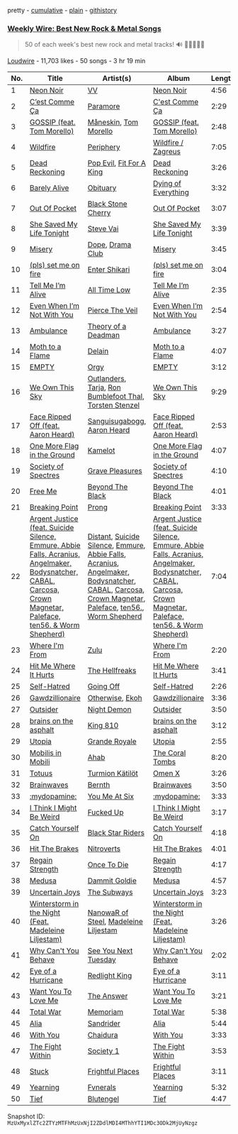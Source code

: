pretty - [cumulative](/playlists/cumulative/53x58hBq1M9qCzZxyRUmp4.md) - [plain](/playlists/plain/53x58hBq1M9qCzZxyRUmp4) - [githistory](https://github.githistory.xyz/mackorone/spotify-playlist-archive/blob/main/playlists/plain/53x58hBq1M9qCzZxyRUmp4)

### [Weekly Wire: Best New Rock & Metal Songs](https://open.spotify.com/playlist/53x58hBq1M9qCzZxyRUmp4)

> 50 of each week's best new rock and metal tracks!  🔊 🤘🏿🤘🤘🏽

[Loudwire](https://open.spotify.com/user/wqopimzeqvaed8dqu6o2tixrj) - 11,703 likes - 50 songs - 3 hr 19 min

| No. | Title | Artist(s) | Album | Length |
|---|---|---|---|---|
| 1 | [Neon Noir](https://open.spotify.com/track/4jW6TlrmCQUGnNcbEdr8Ui) | [VV](https://open.spotify.com/artist/5QeGMmMBYG14aeTzkVny1l) | [Neon Noir](https://open.spotify.com/album/1F9QDVhcJCUz0BHcjdmqvX) | 4:56 |
| 2 | [C’est Comme Ça](https://open.spotify.com/track/3jRZBWdbVNtY1zYW8OSFAb) | [Paramore](https://open.spotify.com/artist/74XFHRwlV6OrjEM0A2NCMF) | [C'est Comme Ça](https://open.spotify.com/album/5CvDSn3WpHWMLJUZRfnqxo) | 2:29 |
| 3 | [GOSSIP \(feat\. Tom Morello\)](https://open.spotify.com/track/4GvPlSOKfN7aXEuGW8zKUx) | [Måneskin](https://open.spotify.com/artist/0lAWpj5szCSwM4rUMHYmrr), [Tom Morello](https://open.spotify.com/artist/74NBPbyyftqJ4SpDZ4c1Ed) | [GOSSIP \(feat\. Tom Morello\)](https://open.spotify.com/album/6kHJE5xnpA6zncKOD70bS8) | 2:48 |
| 4 | [Wildfire](https://open.spotify.com/track/5lF73HA0eQYUBg8DyPESXJ) | [Periphery](https://open.spotify.com/artist/6d24kC5fxHFOSEAmjQPPhc) | [Wildfire / Zagreus](https://open.spotify.com/album/3zQmZXV9xdk2AzJRQGVk2a) | 7:05 |
| 5 | [Dead Reckoning](https://open.spotify.com/track/4X91JzJfMO32JiyRe62Alv) | [Pop Evil](https://open.spotify.com/artist/1pRaG81GsVtaTBuVSpldt2), [Fit For A King](https://open.spotify.com/artist/0OgdRTPItr9dw4XYp4JJUx) | [Dead Reckoning](https://open.spotify.com/album/1b5aY62FMsQFQWzxVW7tcE) | 3:26 |
| 6 | [Barely Alive](https://open.spotify.com/track/78SxS2JAB8xJLZnPHfuszG) | [Obituary](https://open.spotify.com/artist/0SbGI4sb8dAKFZnK7RFyhz) | [Dying of Everything](https://open.spotify.com/album/40OiBOttM0iJXZ8cCkFbxR) | 3:32 |
| 7 | [Out Of Pocket](https://open.spotify.com/track/5YpxhViiwL5xb68pj2iop3) | [Black Stone Cherry](https://open.spotify.com/artist/6WMo39FU3nrpSz3qMgRKug) | [Out Of Pocket](https://open.spotify.com/album/5yiRKfYUTtoqgS2ejh7uY2) | 3:07 |
| 8 | [She Saved My Life Tonight](https://open.spotify.com/track/1wFjfykaa6YMfF2dX16TJu) | [Steve Vai](https://open.spotify.com/artist/32Jb1X3wSmmoHj2epZReZA) | [She Saved My Life Tonight](https://open.spotify.com/album/2EmiyGLx7WWSDONsULfep3) | 3:39 |
| 9 | [Misery](https://open.spotify.com/track/6ZLv37A8gNSHNViRt5cCeT) | [Dope](https://open.spotify.com/artist/7fWgqc4HJi3pcHhK8hKg2p), [Drama Club](https://open.spotify.com/artist/3hrpJE5afivJl3uncJ4SWW) | [Misery](https://open.spotify.com/album/2Kt1g7imZTiyATlkOfKf2f) | 3:45 |
| 10 | [\(pls\) set me on fire](https://open.spotify.com/track/0Z1Xxix96HUYYL6RScOQqG) | [Enter Shikari](https://open.spotify.com/artist/31jvzuB4ikftPQZJwrYfCF) | [\(pls\) set me on fire](https://open.spotify.com/album/5Y1o9GddlN87GHzM3NkPdk) | 3:04 |
| 11 | [Tell Me I’m Alive](https://open.spotify.com/track/3Bzw0mcFyIcVgQbLfxbDGt) | [All Time Low](https://open.spotify.com/artist/46gyXjRIvN1NL1eCB8GBxo) | [Tell Me I’m Alive](https://open.spotify.com/album/4QaPQwoYarzNUuus6wBhCu) | 2:35 |
| 12 | [Even When I’m Not With You](https://open.spotify.com/track/4FUT5585FDMRFq7z5ZprHC) | [Pierce The Veil](https://open.spotify.com/artist/4iJLPqClelZOBCBifm8Fzv) | [Even When I’m Not With You](https://open.spotify.com/album/38nUbLUn1QQvxiYOSezqJU) | 2:54 |
| 13 | [Ambulance](https://open.spotify.com/track/5YWjjonpichJ9BPDjzBwBt) | [Theory of a Deadman](https://open.spotify.com/artist/74eX4C98E4FCrAMl39qRsJ) | [Ambulance](https://open.spotify.com/album/4MzAmsn2lpwi0NkYtXlJdZ) | 3:27 |
| 14 | [Moth to a Flame](https://open.spotify.com/track/0nzNTpbmrntklpzDH0m4N9) | [Delain](https://open.spotify.com/artist/6pIRdCtSE5hLFfIfcTAicI) | [Moth to a Flame](https://open.spotify.com/album/2GcsbziGlb5ucsRt1JKm0X) | 4:07 |
| 15 | [EMPTY](https://open.spotify.com/track/1lU1D4ay1tarkjkyEhxiSN) | [Orgy](https://open.spotify.com/artist/4uYwLU7k03RCQSRXGtQGg0) | [EMPTY](https://open.spotify.com/album/539efTuyDDvj6njVfILi0G) | 3:12 |
| 16 | [We Own This Sky](https://open.spotify.com/track/2KvELcOwq4EgocXY1obQc1) | [Outlanders](https://open.spotify.com/artist/07BLxS6oBpkKubipZvuDTP), [Tarja](https://open.spotify.com/artist/5IRFMGI8aEtZdN07OYrBZc), [Ron Bumblefoot Thal](https://open.spotify.com/artist/1pfObbpsH1DmojbIUv2qfs), [Torsten Stenzel](https://open.spotify.com/artist/0wxa02PwiKJW3ZpzYHlCN2) | [We Own This Sky](https://open.spotify.com/album/7CGkQAsMBnvnn6fRAzb8AX) | 9:29 |
| 17 | [Face Ripped Off \(feat\. Aaron Heard\)](https://open.spotify.com/track/46XOYatIpp8eWhwOUT6Rl7) | [Sanguisugabogg](https://open.spotify.com/artist/0n98EIfTSiyxUZHUojHykN), [Aaron Heard](https://open.spotify.com/artist/2UBVwsstNxYlnn2pyyi84c) | [Face Ripped Off \(feat\. Aaron Heard\)](https://open.spotify.com/album/7e5wOX8wQ3hix3W0iDamRY) | 2:53 |
| 18 | [One More Flag in the Ground](https://open.spotify.com/track/4GsBnLMtBN4G8nksoQqy9N) | [Kamelot](https://open.spotify.com/artist/7gTbq5nTZGQIUgjEGXQpOS) | [One More Flag in the Ground](https://open.spotify.com/album/73AypzOGhPQN1KegIl0pdK) | 4:07 |
| 19 | [Society of Spectres](https://open.spotify.com/track/1elp1yGhshhtbkCYLY7lQj) | [Grave Pleasures](https://open.spotify.com/artist/7Gbgr3pNct3IvdhQLO8wPU) | [Society of Spectres](https://open.spotify.com/album/1fAyzRm8MazuxTW1dE90Ui) | 4:10 |
| 20 | [Free Me](https://open.spotify.com/track/3tQ8Q8W66u26Y7gZsewjaZ) | [Beyond The Black](https://open.spotify.com/artist/6swnqiL41Bd4gO2fnAXXrf) | [Beyond The Black](https://open.spotify.com/album/0tdRNZ2Rb53OoY6CioMdZy) | 4:01 |
| 21 | [Breaking Point](https://open.spotify.com/track/3WdjvAbOEAbvtjF4bJrfD5) | [Prong](https://open.spotify.com/artist/6SER9tY2pDIDVWVf5Ql97B) | [Breaking Point](https://open.spotify.com/album/1lA1hlaSx8SOJUkAiEYxxL) | 3:33 |
| 22 | [Argent Justice \(feat\. Suicide Silence, Emmure, Abbie Falls, Acranius, Angelmaker, Bodysnatcher, CABAL, Carcosa, Crown Magnetar, Paleface, ten56\. & Worm Shepherd\)](https://open.spotify.com/track/0JqIhXT2wn86q5uEvRErtn) | [Distant](https://open.spotify.com/artist/7dfpBi0QvO9FmlhBK6XHwJ), [Suicide Silence](https://open.spotify.com/artist/6HZr7Fs2VfV1PYHIwo8Ylc), [Emmure](https://open.spotify.com/artist/1C62FV9Cltn9L4c9jAwCyk), [Abbie Falls](https://open.spotify.com/artist/5nSlRGZqJVAORU3SsSD0YU), [Acranius](https://open.spotify.com/artist/3pQynkPJgCgmfoIQnGvZKG), [Angelmaker](https://open.spotify.com/artist/1AdrYGYDz4oa9dvW2jfFrG), [Bodysnatcher](https://open.spotify.com/artist/2tCl0ipvwJJRJLAuIGf6tm), [CABAL](https://open.spotify.com/artist/2bfK6ltXa60B2egnErJvlO), [Carcosa](https://open.spotify.com/artist/2bhtSpyMNiPZJlkisy4T9G), [Crown Magnetar](https://open.spotify.com/artist/0DlST2L7efoM5Lb0uxG3Tx), [Paleface](https://open.spotify.com/artist/467M2s2YxXdlL2ZpDUNL3A), [ten56.](https://open.spotify.com/artist/28dpy0DQotTkBXcTlniQii), [Worm Shepherd](https://open.spotify.com/artist/7hsOYe7y8uBqV4UUsVne73) | [Argent Justice \(feat\. Suicide Silence, Emmure, Abbie Falls, Acranius, Angelmaker, Bodysnatcher, CABAL, Carcosa, Crown Magnetar, Paleface, ten56\. & Worm Shepherd\)](https://open.spotify.com/album/5f6Y2dfmmZxaZuP14h90dq) | 7:04 |
| 23 | [Where I'm From](https://open.spotify.com/track/2L03e7IgbVjttShHSSXiv4) | [Zulu](https://open.spotify.com/artist/38tO9pZm2G0JjANgRFvC1a) | [Where I'm From](https://open.spotify.com/album/4NqYpVo6K4eU4mi1g62p4m) | 2:20 |
| 24 | [Hit Me Where It Hurts](https://open.spotify.com/track/4wIPvgLuzMlb3YuVg8fToF) | [The Hellfreaks](https://open.spotify.com/artist/2gwo7JN0Ug8xOQZKevs5Pr) | [Hit Me Where It Hurts](https://open.spotify.com/album/4g9NQpZLDCG2JsHMUUiXsf) | 3:41 |
| 25 | [Self\-Hatred](https://open.spotify.com/track/1RpoVQ6JCRSOnMD92wzwVS) | [Going Off](https://open.spotify.com/artist/2xCCFcGLx1oUlS1AMtfBo9) | [Self\-Hatred](https://open.spotify.com/album/11AkDom3SSzweUq98OkWj1) | 2:26 |
| 26 | [Gawdzillionaire](https://open.spotify.com/track/6vyTnhlUT1MK2cp7IKh0aI) | [Otherwise](https://open.spotify.com/artist/1OVyBGCKn7vObVIVPXcmLa), [Ekoh](https://open.spotify.com/artist/5lC7N2Mm9i92KSfW4opawO) | [Gawdzillionaire](https://open.spotify.com/album/733abj5od5jYeots00QAlp) | 3:36 |
| 27 | [Outsider](https://open.spotify.com/track/1Hft6Z2g5E8pc1vq70gyb4) | [Night Demon](https://open.spotify.com/artist/5klvF93hycKWPsqssBXY9A) | [Outsider](https://open.spotify.com/album/64eidrMk6bJ32WfRZ2mDS5) | 3:50 |
| 28 | [brains on the asphalt](https://open.spotify.com/track/75gCb74h1M7uc2yBLaav9c) | [King 810](https://open.spotify.com/artist/4LBpvfFaQzQKJU1GUVPniC) | [brains on the asphalt](https://open.spotify.com/album/43vmVmieb2vF1bG6GKzfdp) | 3:12 |
| 29 | [Utopia](https://open.spotify.com/track/32miPfHoQIZJKtHYIUNwyA) | [Grande Royale](https://open.spotify.com/artist/5WNH9HXRisJh4m6Qyo5iEU) | [Utopia](https://open.spotify.com/album/5UvtuIyJWNFLvJz2aZkDHB) | 2:55 |
| 30 | [Mobilis in Mobili](https://open.spotify.com/track/28IWKXOpjealx87PjFf8sa) | [Ahab](https://open.spotify.com/artist/2N8XkSGgBeH1VrFHxbarbz) | [The Coral Tombs](https://open.spotify.com/album/39B7kEOSeAcoQBCgNgp2Wx) | 8:20 |
| 31 | [Totuus](https://open.spotify.com/track/110q5eExcmrgf0fsE610ON) | [Turmion Kätilöt](https://open.spotify.com/artist/76t3VPzCEYAlrZhVAY7yjg) | [Omen X](https://open.spotify.com/album/0rZ68Kxj4KqbhFABfIAQxv) | 3:26 |
| 32 | [Brainwaves](https://open.spotify.com/track/21dYFGqhGaopayCk8ZRyQc) | [Bernth](https://open.spotify.com/artist/0Ca8QNi2jA2pemnFC6Rydj) | [Brainwaves](https://open.spotify.com/album/2GTkEwxz768m2BpOLm627K) | 3:50 |
| 33 | [:mydopamine:](https://open.spotify.com/track/2orIpa9dzNtsqyKjdts0f1) | [You Me At Six](https://open.spotify.com/artist/1kNQXvepPjaPgUfeDAF2h6) | [:mydopamine:](https://open.spotify.com/album/4tHK91a2JwTUOeAw29jlvN) | 3:33 |
| 34 | [I Think I Might Be Weird](https://open.spotify.com/track/39VxDylYw5rh4n4pDDZgZ0) | [Fucked Up](https://open.spotify.com/artist/05C3EDw4Rf0qMhrdjFKncL) | [I Think I Might Be Weird](https://open.spotify.com/album/720MWelFChw2pOuBZRgA5Q) | 3:17 |
| 35 | [Catch Yourself On](https://open.spotify.com/track/3vM8DoUD8UDneZnV3cGcRr) | [Black Star Riders](https://open.spotify.com/artist/1COfrboArH3tNjlhFsG5ys) | [Catch Yourself On](https://open.spotify.com/album/7d4PwNwAeX2xgDjN33L948) | 4:18 |
| 36 | [Hit The Brakes](https://open.spotify.com/track/405lBL3ChATxXSEUpNxfdw) | [Nitroverts](https://open.spotify.com/artist/6JLBk7LNzBbzx9tfZny5qC) | [Hit The Brakes](https://open.spotify.com/album/5efmRzt6bIpi1xSKJt4edY) | 4:01 |
| 37 | [Regain Strength](https://open.spotify.com/track/1CGsuIdF6GEpT3H5nPpP7R) | [Once To Die](https://open.spotify.com/artist/6OOJY8fGFJN5p517Rkc3k9) | [Regain Strength](https://open.spotify.com/album/2jTtpe4g4jMQqfMQklWP3h) | 4:17 |
| 38 | [Medusa](https://open.spotify.com/track/5h6On6ojSyvOg2UyBMJbMj) | [Dammit Goldie](https://open.spotify.com/artist/0nZnLcgHIqZwn5UKpAvhmR) | [Medusa](https://open.spotify.com/album/6y0W44IVKUacN5f6sGHSoV) | 4:57 |
| 39 | [Uncertain Joys](https://open.spotify.com/track/27yMT64bCRQwD5hsLFd7ks) | [The Subways](https://open.spotify.com/artist/4BntNFyiN3VGG4hhRRZt9d) | [Uncertain Joys](https://open.spotify.com/album/5K5qqlXzxEv2KhpCvT3vh1) | 3:23 |
| 40 | [Winterstorm in the Night \(Feat\. Madeleine Liljestam\)](https://open.spotify.com/track/3l96PPgtHzMqewlTc4M2CO) | [NanowaR of Steel](https://open.spotify.com/artist/7jw9vF1hFRp1k8dDRNRiC5), [Madeleine Liljestam](https://open.spotify.com/artist/4F4UlyqDkjRZzG14pbHlGV) | [Winterstorm in the Night \(Feat\. Madeleine Liljestam\)](https://open.spotify.com/album/4Vw1QsLico3NpY96bzZ97T) | 3:26 |
| 41 | [Why Can't You Behave](https://open.spotify.com/track/7lZO9PeYcZU3i24q1n92rc) | [See You Next Tuesday](https://open.spotify.com/artist/2j5thxS6vaOqDNEAh0SFEx) | [Why Can't You Behave](https://open.spotify.com/album/1KnefAiKV5RWaA5h9KE1tm) | 2:02 |
| 42 | [Eye of a Hurricane](https://open.spotify.com/track/6aF4wdL269Vd6Gi27MuXCY) | [Redlight King](https://open.spotify.com/artist/6hha7AM7ao3kNpN0VwOXgD) | [Eye of a Hurricane](https://open.spotify.com/album/2zxMTkLdWuErbJYq51rzEj) | 3:11 |
| 43 | [Want You To Love Me](https://open.spotify.com/track/2Qs9MNAqQeggbAPgBvERbT) | [The Answer](https://open.spotify.com/artist/3STTKsLP1gSzGvOVCtNlWS) | [Want You To Love Me](https://open.spotify.com/album/6ZgZEtBNaOb1C7K1Ofa3vm) | 3:21 |
| 44 | [Total War](https://open.spotify.com/track/6F1RGw3VSbaN9sEwf4HdPl) | [Memoriam](https://open.spotify.com/artist/2EAy7g3Ga8hS10hAHMf6C4) | [Total War](https://open.spotify.com/album/0SlDRJxjgfdlSaFuZVWkyU) | 5:38 |
| 45 | [Alia](https://open.spotify.com/track/4Nr5MzflUoYItcfaHTLAWN) | [Sandrider](https://open.spotify.com/artist/1SpoJnDz0rYpORXYFYg64j) | [Alia](https://open.spotify.com/album/5kiHj5nZTv7ktnq3KbdxCF) | 5:44 |
| 46 | [With You](https://open.spotify.com/track/1To5ie1oGDQ8WrsqHkH7tL) | [Chaidura](https://open.spotify.com/artist/5G44MxEPEbE3JMDz1azv9N) | [With You](https://open.spotify.com/album/60kfpvy7g09dNAOHwUI0YU) | 3:33 |
| 47 | [The Fight Within](https://open.spotify.com/track/5dOZu2o0Uql0fl5dPg0XmW) | [Society 1](https://open.spotify.com/artist/0zAaROZcsjtEM3a6nHsFMR) | [The Fight Within](https://open.spotify.com/album/6WKrTVsYNuIcUSDpNDrGyE) | 3:53 |
| 48 | [Stuck](https://open.spotify.com/track/3zk0RvtR9iaFR5sHl3MMly) | [Frightful Places](https://open.spotify.com/artist/6lILufdoY2gpaglu2lPS4E) | [Frightful Places](https://open.spotify.com/album/1fZLD4Pfh1ku7A3hSj5YN5) | 3:11 |
| 49 | [Yearning](https://open.spotify.com/track/5eCL2lORJk68z7LTIIVOQS) | [Fvnerals](https://open.spotify.com/artist/3Z9ijrVnS0SeT22OTcsTqu) | [Yearning](https://open.spotify.com/album/31ahxK7OuhqIm1LkZNAGth) | 5:32 |
| 50 | [Tief](https://open.spotify.com/track/5Wsv72aryk9B7iUg22BUlb) | [Blutengel](https://open.spotify.com/artist/2SRu9oxCg91Omb2yMFzttR) | [Tief](https://open.spotify.com/album/6Sk2iw1C4BvtwVLy6HCLPw) | 4:47 |

Snapshot ID: `MzUxMyxlZTc2ZTYzMTFhMzUxNjI2ZDdlMDI4MThhYTI1MDc3ODk2MjUyNzgz`
